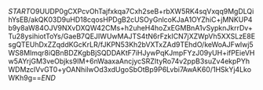 $START$O9UUDP0gCXPcvOhTajfxkqa7Cxh2seB+rbXW5RK4sqVxqq9MgDLQihYsEB/akQK03D9uHD18cqosHPDgB2cUSOyGnlcoKJaA1OYZhiC+jMNKUP4b9y8aW84OJV9NXvDXQW42CMs+h2uheH4hoZxEGMBnA1vSypknJkrrDv+Tu28ysihiotToYs/GaeB7QEJIWUwMAJTS4tN6rFzkICN7jXZWpVh5XXSLzE8EsgQTEUhDxZZqddKGcKrLR/fJKPN53Kh2bVXTxZAd9TEhdO/keWoAJFwlwj5WS8Mlmqr8iQBnBDZKgbBjSQDDAKtF7iHJywPqKJmpFYzJ09yUH+ifPEieVHw5AYrjGM3veObjks9IM+6nWaaxaAncjycSRZItyRo74v2ppB3suZv4ekpPYhWDMzclVvGT0+yOANhilwOd3xdUgoSbOtBp9P6Lvbi7AwAK60/1HSkYj4LkoWKh9g==$END$